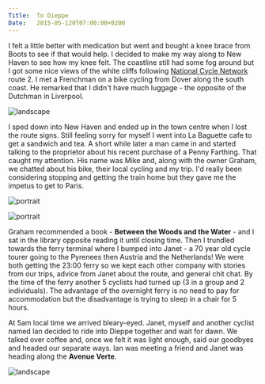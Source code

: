 ```yaml
---
Title:	To Dieppe
Date:	2015-05-120T07:00:00+0200
---
```


I felt a little better with medication but went and bought a knee brace from Boots to see if that would help. I decided to make my way along to New Haven to see how my knee felt. The coastline still had some fog around but I got some nice views of the white cliffs following [National Cycle Network](http://www.sustrans.org.uk/ncn/map/national-cycle-network/about-network) route 2. I met a Frenchman on a bike cycling from Dover along the south coast. He remarked that I didn't have much luggage - the opposite of the Dutchman in Liverpool. 

![landscape](https://farm8.staticflickr.com/7781/16908985413_ceb689c77d.jpg "Coastal flowers")

I sped down into New Haven and ended up in the town centre when I lost the route signs. Still feeling sorry for myself I went into La Baguette cafe to get a sandwich and tea. A short while later a man came in and started talking to the proprietor about his recent purchase of a Penny Farthing. That caught my attention. His name was Mike and, along with the owner Graham, we chatted about his bike, their local cycling and my trip. I'd really been considering stopping and getting the train home but they gave me the impetus to get to Paris. 

![portrait](https://farm1.staticflickr.com/538/19424974396_b1d3d4fc8f_z_d.jpg "Mike")

![portrait](https://farm1.staticflickr.com/561/18830429593_57080f2d57_z_d.jpg "Graham of La Baguette cafe, New Haven")

Graham recommended a book - __Between the Woods and the Water__ - and I sat in the library opposite reading it until closing time. Then I trundled towards the ferry terminal where I bumped into Janet - a 70 year old cycle tourer going to the Pyrenees then Austria and the Netherlands! We were both getting the 23:00 ferry so we kept each other company with stories from our trips, advice from Janet about the route, and general chit chat. By the time of the ferry another 5 cyclists had turned up (3 in a group and 2 individuals). The advantage of the overnight ferry is no need to pay for accommodation but the disadvantage is trying to sleep in a chair for 5 hours. 

At 5am local time we arrived bleary-eyed. Janet, myself and another cyclist named Ian decided to ride into Dieppe together and wait for dawn. We talked over coffee and, once we felt it was light enough, said our goodbyes and headed our separate ways. Ian was meeting a friend and Janet was heading along the __Avenue Verte__.

![landscape](https://farm1.staticflickr.com/289/19424971986_f4e3ff1b02_z_d.jpg "Janet and Ian")
